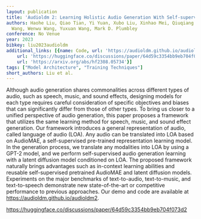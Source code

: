 ```yaml
---
layout: publication
title: 'Audioldm 2: Learning Holistic Audio Generation With Self-supervised Pretraining'
authors: Haohe Liu, Qiao Tian, Yi Yuan, Xubo Liu, Xinhao Mei, Qiuqiang Kong, Yuping
  Wang, Wenwu Wang, Yuxuan Wang, Mark D. Plumbley
conference: No Venue
year: 2023
bibkey: liu2023audioldm
additional_links: [{name: Code, url: 'https://audioldm.github.io/audioldm2'}, {name: Code,
    url: 'https://huggingface.co/discussions/paper/64d59c3354bb9eb704f073d2'}, {name: Paper,
    url: 'https://arxiv.org/abs/hf2308.05734'}]
tags: ["Model Architecture", "Training Techniques"]
short_authors: Liu et al.
---
```

Although audio generation shares commonalities across different types of audio, such as speech, music, and sound effects, designing models for each type requires careful consideration of specific objectives and biases that can significantly differ from those of other types. To bring us closer to a unified perspective of audio generation, this paper proposes a framework that utilizes the same learning method for speech, music, and sound effect generation. Our framework introduces a general representation of audio, called language of audio (LOA). Any audio can be translated into LOA based on AudioMAE, a self-supervised pre-trained representation learning model. In the generation process, we translate any modalities into LOA by using a GPT-2 model, and we perform self-supervised audio generation learning with a latent diffusion model conditioned on LOA. The proposed framework naturally brings advantages such as in-context learning abilities and reusable self-supervised pretrained AudioMAE and latent diffusion models. Experiments on the major benchmarks of text-to-audio, text-to-music, and text-to-speech demonstrate new state-of-the-art or competitive performance to previous approaches. Our demo and code are available at https://audioldm.github.io/audioldm2.

https://huggingface.co/discussions/paper/64d59c3354bb9eb704f073d2
